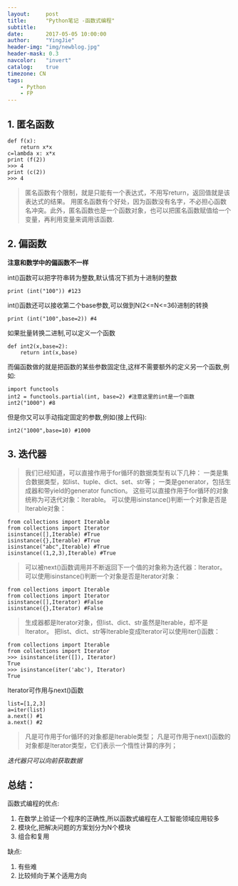 ```yaml
---
layout:     post
title:      "Python笔记 -函数式编程"
subtitle:   
date:       2017-05-05 10:00:00
author:     "YingJie"
header-img: "img/newblog.jpg"
header-mask: 0.3
navcolor:   "invert"
catalog:	true
timezone: CN
tags:
    - Python
    - FP
---
```

## 1. 匿名函数
```
def f(x):
    return x*x
c=lambda x: x*x
print (f(2))
>>> 4
print (c(2))
>>> 4
```

> 匿名函数有个限制，就是只能有一个表达式，不用写return，返回值就是该表达式的结果。
用匿名函数有个好处，因为函数没有名字，不必担心函数名冲突。此外，匿名函数也是一个函数对象，也可以把匿名函数赋值给一个变量，再利用变量来调用该函数.

## 2. 偏函数

**注意和数学中的偏函数不一样**

int()函数可以把字符串转为整数,默认情况下抓为十进制的整数

```print (int("100")) #123```

int()函数还可以接收第二个base参数,可以做到N(2<=N<=36)进制的转换

```print (int("100",base=2)) #4```

如果批量转换二进制,可以定义一个函数
```
def int2(x,base=2):
    return int(x,base)
```
而偏函数做的就是把函数的某些参数固定住,这样不需要额外的定义另一个函数,例如:
```
import functools
int2 = functools.partial(int, base=2) #注意这里的int是一个函数
int2("1000") #8
```
但是你又可以手动指定固定的参数,例如(接上代码):

```int2("1000",base=10) #1000```

## 3. 迭代器
>我们已经知道，可以直接作用于for循环的数据类型有以下几种：
一类是集合数据类型，如list、tuple、dict、set、str等；
一类是generator，包括生成器和带yield的generator function。
这些可以直接作用于for循环的对象统称为可迭代对象：Iterable。
可以使用isinstance()判断一个对象是否是Iterable对象：
```
from collections import Iterable
from collections import Iterator
isinstance([],Iterable) #True
isinstance({},Iterable) #True
isinstance("abc",Iterable) #True
isinstance((1,2,3),Iterable) #True
```
>可以被next()函数调用并不断返回下一个值的对象称为迭代器：Iterator。
可以使用isinstance()判断一个对象是否是Iterator对象：
```
from collections import Iterable
from collections import Iterator
isinstance([],Iterator) #False
isinstance({},Iterator) #False
```
>生成器都是Iterator对象，但list、dict、str虽然是Iterable，却不是Iterator。
把list、dict、str等Iterable变成Iterator可以使用iter()函数：
```
from collections import Iterable
from collections import Iterator
>>> isinstance(iter([]), Iterator)
True
>>> isinstance(iter('abc'), Iterator)
True
```
Iterator可作用与next()函数
```
list=[1,2,3]
a=iter(list)
a.next() #1
a.next() #2
```
>凡是可作用于for循环的对象都是Iterable类型；
凡是可作用于next()函数的对象都是Iterator类型，它们表示一个惰性计算的序列；

*迭代器只可以向前获取数据*

## 总结：
函数式编程的优点:
1. 在数学上验证一个程序的正确性,所以函数式编程在人工智能领域应用较多
2. 模块化,把解决问题的方案划分为N个模块
3. 组合和复用

缺点:
1. 有些难
2. 比较倾向于某个适用方向
